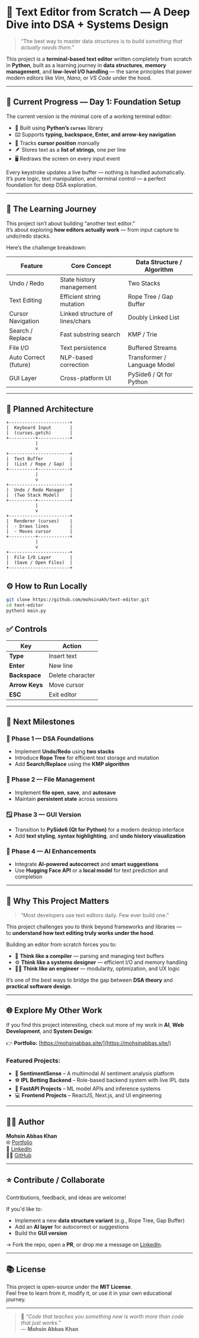 # 🧠 Text Editor from Scratch — A Deep Dive into DSA + Systems Design

> “The best way to master data structures is to *build something that actually needs them*.”

This project is a **terminal-based text editor** written completely from scratch in **Python**, built as a learning journey in **data structures**, **memory management**, and **low-level I/O handling** — the same principles that power modern editors like *Vim*, *Nano*, or *VS Code* under the hood.

---

## 🚀 Current Progress — Day 1: Foundation Setup

The current version is the minimal core of a working terminal editor:

- 🧩 Built using **Python’s `curses`** library  
- ⌨️ Supports **typing, backspace, Enter, and arrow-key navigation**  
- 📍 Tracks **cursor position** manually  
- 🪶 Stores text as a **list of strings**, one per line  
- 🖥️ Redraws the screen on every input event  

Every keystroke updates a live buffer — nothing is handled automatically.  
It’s pure logic, text manipulation, and terminal control — a perfect foundation for deep DSA exploration.

---

## 🧠 The Learning Journey

This project isn’t about building “another text editor.”  
It’s about exploring **how editors actually work** — from input capture to undo/redo stacks.

Here’s the challenge breakdown:

| Feature | Core Concept | Data Structure / Algorithm |
|----------|---------------|-----------------------------|
| Undo / Redo | State history management | Two Stacks |
| Text Editing | Efficient string mutation | Rope Tree / Gap Buffer |
| Cursor Navigation | Linked structure of lines/chars | Doubly Linked List |
| Search / Replace | Fast substring search | KMP / Trie |
| File I/O | Text persistence | Buffered Streams |
| Auto Correct (future) | NLP-based correction | Transformer / Language Model |
| GUI Layer | Cross-platform UI | PySide6 / Qt for Python |

---

## 🧬 Planned Architecture

```text
+-----------------------+
|  Keyboard Input       |
|  (curses.getch)       |
+----------+------------+
           |
           v
+-----------------------+
|  Text Buffer          |
|  (List / Rope / Gap)  |
+----------+------------+
           |
           v
+-----------------------+
|  Undo / Redo Manager  |
|  (Two Stack Model)    |
+----------+------------+
           |
           v
+-----------------------+
|  Renderer (curses)    |
|  - Draws lines        |
|  - Moves cursor       |
+----------+------------+
           |
           v
+-----------------------+
|  File I/O Layer       |
|  (Save / Open Files)  |
+-----------------------+

```
## ⚙️ How to Run Locally

```bash
git clone https://github.com/mohsinakh/text-editor.git
cd text-editor
python3 main.py
```
## ✅ Controls

| Key | Action |
|-----|---------|
| **Type** | Insert text |
| **Enter** | New line |
| **Backspace** | Delete character |
| **Arrow Keys** | Move cursor |
| **ESC** | Exit editor |

---

## 🧩 Next Milestones

### 🧠 Phase 1 — DSA Foundations
- Implement **Undo/Redo** using **two stacks**
- Introduce **Rope Tree** for efficient text storage and mutation
- Add **Search/Replace** using the **KMP algorithm**

### 💾 Phase 2 — File Management
- Implement **file open**, **save**, and **autosave**
- Maintain **persistent state** across sessions

### 🪟 Phase 3 — GUI Version
- Transition to **PySide6 (Qt for Python)** for a modern desktop interface
- Add **text styling**, **syntax highlighting**, and **undo history visualization**

### 🤖 Phase 4 — AI Enhancements
- Integrate **AI-powered autocorrect** and **smart suggestions**
- Use **Hugging Face API** or a **local model** for text prediction and completion

---

## 🧠 Why This Project Matters

> “Most developers use text editors daily. Few ever build one.”

This project challenges you to think beyond frameworks and libraries —  
to **understand how text editing truly works under the hood**.

Building an editor from scratch forces you to:

- 🧩 **Think like a compiler** — parsing and managing text buffers  
- ⚙️ **Think like a systems designer** — efficient I/O and memory handling  
- 🧑‍💻 **Think like an engineer** — modularity, optimization, and UX logic  

It’s one of the best ways to bridge the gap between **DSA theory** and **practical software design**.

---

## 🌐 Explore My Other Work

If you find this project interesting, check out more of my work in **AI**, **Web Development**, and **System Design**:

👉 **Portfolio:** [https://mohsinabbas.site/](https://mohsinabbas.site/)

### Featured Projects:
- 🎯 **SentimentSense** – A multimodal AI sentiment analysis platform  
- ⚽ **IPL Betting Backend** – Role-based backend system with live IPL data  
- 🧠 **FastAPI Projects** – ML model APIs and inference systems  
- 💻 **Frontend Projects** – ReactJS, Next.js, and UI engineering  

---

## 🧑‍💻 Author

**Mohsin Abbas Khan**  
🌐 [Portfolio](https://mohsinabbas.site/)  
💼 [LinkedIn](https://linkedin.com/in/mohsinabbaskhan)  
🧑‍💻 [GitHub](https://github.com/mohsinakh)

---

## ⭐ Contribute / Collaborate

Contributions, feedback, and ideas are welcome!

If you'd like to:
- Implement a new **data structure variant** (e.g., Rope Tree, Gap Buffer)  
- Add an **AI layer** for autocorrect or suggestions  
- Build the **GUI version**  

→ Fork the repo, open a **PR**, or drop me a message on [LinkedIn](https://linkedin.com/in/mohsinabbaskhan).

---

## 📚 License

This project is open-source under the **MIT License**.  
Feel free to learn from it, modify it, or use it in your own educational journey.

---

> 💬 *“Code that teaches you something new is worth more than code that just works.”*  
> — **Mohsin Abbas Khan**
